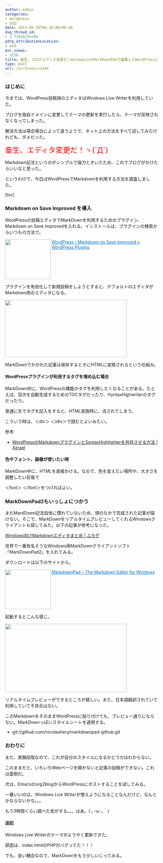 ```yaml
---
author: admin
categories:
- Wordpress
- 日記
date: 2013-06-16T06:38:06+00:00
dsq_thread_id:
- 3.7293023e+09
pdrp_attributionLocation:
- end
pvc_views:
- 3136
title: 畜生、ブログエディタ変更だ！Windows上のMarkDownPadで編集してWordPressに投稿する
type: post
url: /archives/=1456
---
```


### はじめに

今までは、WordPress投稿用のエディタはWindows Live Writerを利用していた。
  
ブログを独自ドメインに変更してテーマの更新を実行したら、テーマが反映されなくなってしまった。

解決方法は場合場合によって違うようで、ネット上の方法をすべて試してみたけれども、ダメだった。

<font color="#ff0000" size="5">畜生、エディタ変更だ！ヽ(`Д´)</font>

Markdown記法というのがシンプルで強力ときいたため、これでブログがかけたらいいなと思った。
  
というわけで、今日はWordPressでMarkdownを利用する方法を調査しました。

[toc]

### Markdown on Save Improved を導入

WordPressの投稿エディタでMarkDownを利用するためのプラグイン、Markdown on Save Improvedを入れる。インストールは、プラグインの検索からいつもの方法で。

<a href="http://wordpress.org/plugins/markdown-on-save-improved/" target="_blank"><img class="alignleft" border="0" alt="" align="left" src="http://capture.heartrails.com/150x130/shadow?http://wordpress.org/plugins/markdown-on-save-improved/" width="150" height="130" /></a> <a style="color: #0070c5" href="http://wordpress.org/plugins/markdown-on-save-improved/" target="_blank">WordPress › Markdown on Save Improved « WordPress Plugins</a>  <img border="0" alt="" src="http://b.hatena.ne.jp/entry/image/http://wordpress.org/plugins/markdown-on-save-improved/" /><br style="clear: both" />

プラグインを有効化して新規投稿をしようとすると、デフォルトのエディタがMarkdown用のエディタになる。

[<img src="https://lh3.googleusercontent.com/-8NWxMgyrOzs/Ub1aENGhJZI/AAAAAAAAAYw/Bx1OVmXjFNM/s400/skitch.png" width="400" height="188" />][1]

MarkDownでかかれた記事は保存するときにHTMLに変換されるという仕組み。

#### WordPressプラグインが利用するタグを埋め込む場合

MarkDown中に、WordPressの機能のタグを利用したくなることがある。たとえば、目次を自動生成するためのTOCタグだったり、HyntaxHighwriterのタグだったり。

普通に生でタグを記入をすると、HTML変換時に、消されてしまう。

こういう時は、＜div＞ ＜/div＞で囲むとよいみたい。

参考:

  * <a href="http://zafiel.wingall.com/archives/4610" target="_blank">WordPressのMarkdownプラグインとSyntaxHighlighterを共存させる方法 | Azrael</a> 

#### 色やフォント、画像が使いたい時

MarkDown中に、HTMLを直接かける。なので、色を変えたい場所や、大きさを調整したい前後で
  
＜font＞ ＜/font＞をつければよい。

### MarkDownPad2もいっしょにつかう

まだMardDown記法自体に慣れていないため、頭のなかで完成された記事が描けない。そこで、MarkDownをリアルタイムプレビューしてくれるWindowsクライアントも探してみた。以下の記事が参考になった。

<a href="http://www.diffshare.com/blog/archives/2218" target="_blank">Windows向けMarkdownエディタまとめ | ぶろゲ</a>

世界で一番有名そうなWindows用MarkDownクライアントソフト「MarkDownPad2」を入れてみる。

ダウンロードは以下のサイトから。

<a href="http://markdownpad.com/" target="_blank"><img class="alignleft" border="0" alt="" align="left" src="http://capture.heartrails.com/150x130/shadow?http://markdownpad.com/" width="150" height="130" /></a> <a style="color: #0070c5" href="http://markdownpad.com/" target="_blank">MarkdownPad &#8211; The Markdown Editor for Windows</a>  <img border="0" alt="" src="http://b.hatena.ne.jp/entry/image/http://markdownpad.com/" /><br style="clear: both" />

起動するとこんな感じ。

[<img src="https://lh6.googleusercontent.com/-cCbpmQ-yKlU/Ub1aFid6tDI/AAAAAAAAAY8/f3XVE6UAuwk/s400/skitch.jpg" width="400" height="224" />][2]

リアルタイムプレビューができるところが嬉しい。また、日本語翻訳されていて利用していて不具合はない。

このMarkdownをそのままWordPressに貼り付けても、プレビュー通りにならない。MarkDownっぽいスタイルシートを適用する。

  * git://github.com/nicolashery/markdownpad-github.git

### おわりに

まだ、実験段階なので、これが自分のスタイルになるかどうかはわからない。
  
このままだと、いちいちWebページを開かないと記事の投稿ができない。これは面倒だ。

次は、Emacsのorg2blogからWordPressにポストすることを試してみる。

一番いいのは、Windows Live Writerが使えようになることなんだけど、なんとかならないかな。。。

もう3時間くらい調べた気がする。。。はあ。(´｡･ω･｡｀)

#### 追記

Windows Live Writerのテーマがようやく更新できた。
  
原因は、index.htmlのPHPがバグってた！！！
  
でも、良い機会なので、MarkDownをもう少しいじってみる。

 [1]: https://picasaweb.google.com/lh/photo/j7OdSYds3qgjU2DFJzyVzTyD6hjDXGH6XyE6iLrzolo?feat=embedwebsite
 [2]: https://picasaweb.google.com/lh/photo/WkgFmjCymzB5081eaRt9izyD6hjDXGH6XyE6iLrzolo?feat=embedwebsite